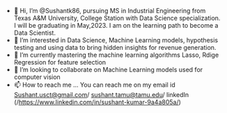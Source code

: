 - 👋 Hi, I’m @Sushantk86, pursuing MS in Industrial Engineering from Texas A&M University, College Station with Data Science specialization. I will be graduating in May,2023. I am on the learning path to become a Data Scientist. 
- 👀 I’m interested in Data Science, Machine Learning models, hypothesis testing and using data to bring hidden insights for revenue generation. 
- 🌱 I’m currently mastering the machine learning algorithms Lasso, Rdige Regression for feature selection 
- 💞️ I’m looking to collaborate on Machine Learning models used for computer vision 
- 📫 How to reach me ... You can reach me on my email id Sushant.usct@gmail.com/ sushant.tamu@tamu.edu/ linkedIn (/https://www.linkedin.com/in/sushant-kumar-9a4a805a/) 

<!---
Sushantk86/Sushantk86 is a ✨ special ✨ repository because its `README.md` (this file) appears on your GitHub profile.
You can click the Preview link to take a look at your changes.
--->
